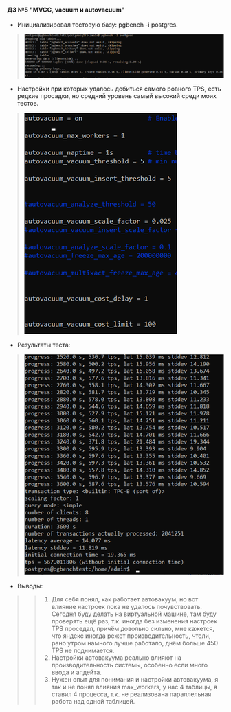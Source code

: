 #### ДЗ №5 "MVCC, vacuum и autovacuum"
- Инициализировал тестовую базу: pgbench -i postgres.
>![alt tag](https://github.com/vinogradishev/vinogradishev/blob/7c6ed59a1c98aab886a27da655b13346336fe0aa/pgbenchinit.png)
- Настройки при которых удалось добиться самого ровного TPS, есть редкие просадки, но средний уровень самый высокий среди моих тестов.
>![alt tag](https://github.com/vinogradishev/vinogradishev/blob/d5c4018b002708d5c89faa7a2c04c59482dcab4e/set.png)
- Результаты теста:
>![alt tag](https://github.com/vinogradishev/vinogradishev/blob/d5c4018b002708d5c89faa7a2c04c59482dcab4e/testpgbench1.png)
- Выводы:
>> 1. Для себя понял, как работает автовакуум, но вот влияние настроек пока не удалось почувствовать. Сегодня буду делать на виртуальной машине, там буду проверять ещё раз, т.к. иногда без изменения настроек TPS проседал, причём довольно сильно, мне кажется, что яндекс иногда режет производительность, чтоли, рано утром намного лучше работало, днём больше 450 TPS не поднимается.
>> 2. Настройки автовакуума реально влияют на производительность системы, особенно если много ввода и апдейта.
>> 3. Нужен опыт для понимания и настройки автовакуума, я так и не понял влияния max_workers, у нас 4 таблицы, я ставил 4 процесса, т.к. не реализована параллельная работа над одной таблицей.
